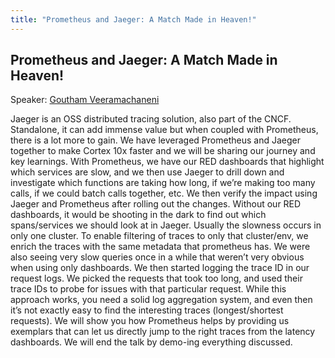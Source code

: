 ```yaml
---
title: "Prometheus and Jaeger: A Match Made in Heaven!"
---
```


## Prometheus and Jaeger: A Match Made in Heaven!

Speaker: [Goutham Veeramachaneni](/2019-munich/speakers/goutham-veeramachaneni/)

Jaeger is an OSS distributed tracing solution, also part of the CNCF. Standalone, it can add immense value but when coupled with Prometheus, there is a lot more to gain. We have leveraged Prometheus and Jaeger together to make Cortex 10x faster and we will be sharing our journey and key learnings.  With Prometheus, we have our RED dashboards that highlight which services are slow, and we then use Jaeger to drill down and investigate which functions are taking how long, if we’re making too many calls, if we could batch calls together, etc. We then verify the impact using Jaeger and Prometheus after rolling out the changes. Without our RED dashboards, it would be shooting in the dark to find out which spans/services we should look at in Jaeger. Usually the slowness occurs in only one cluster. To enable filtering of traces to only that cluster/env, we enrich the traces with the same metadata that prometheus has.  We were also seeing very slow queries once in a while that weren’t very obvious when using only dashboards. We then started logging the trace ID in our request logs. We picked the requests that took too long, and used their trace IDs to probe for issues with that particular request. While this approach works, you need a solid log aggregation system, and even then it’s not exactly easy to find the interesting traces (longest/shortest requests). We will show you how Prometheus helps by providing us exemplars that can let us directly jump to the right traces from the latency dashboards. We will end the talk by demo-ing everything discussed.

